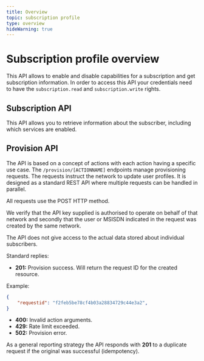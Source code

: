 ```yaml
---
title: Overview
topic: subscription profile
type: overview
hideWarning: true
---
```


# Subscription profile overview

This API allows to enable and disable capabilities for a subscription and get subscription information.
In order to access this API
your credentials need to have the `subscription.read` and `subscription.write` rights.

## Subscription API
This API allows you to retrieve information about the subscriber, including which services are enabled.

## Provision API
The API is based on a concept of actions with each action having a specific use case.
The `/provision/[ACTIONNAME]` endpoints manage provisioning requests. The requests instruct the
network to update user profiles. It is designed as a standard REST API where multiple requests can
be handled in parallel.

All requests use the POST HTTP method.

We verify that the API key supplied is authorised to operate on behalf of that network
and secondly that the user or MSISDN indicated in the request was created by the same network.

The API does not give access to the actual data stored about individual subscribers.

Standard replies:
* **201:** Provision success. Will return the request ID for the created resource.

Example:
```json
{
    "requestid": "f2feb5be78cf4b03a28834729c44e3a2",
}
```

* **400:** Invalid action arguments.
* **429:** Rate limit exceeded.
* **502:** Provision error.

As a general reporting strategy
the API responds with **201** to a duplicate request if the original was successful (idempotency).
